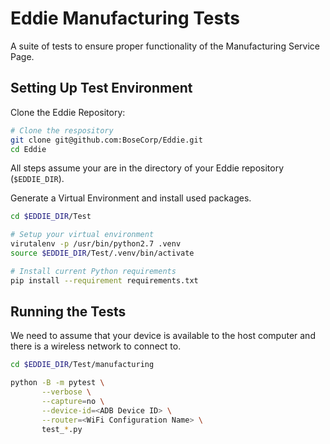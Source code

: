 # Eddie Manufacturing Tests

A suite of tests to ensure proper functionality of the Manufacturing Service Page.

## Setting Up Test Environment

Clone the Eddie Repository:

```bash
# Clone the respository
git clone git@github.com:BoseCorp/Eddie.git
cd Eddie
```

All steps assume your are in the directory of your Eddie repository (`$EDDIE_DIR`).

Generate a Virtual Environment and install used packages.

```bash
cd $EDDIE_DIR/Test

# Setup your virtual environment
virutalenv -p /usr/bin/python2.7 .venv
source $EDDIE_DIR/Test/.venv/bin/activate

# Install current Python requirements
pip install --requirement requirements.txt
```

## Running the Tests

We need to assume that your device is available to the host computer and there is a wireless network to connect to.

```bash
cd $EDDIE_DIR/Test/manufacturing

python -B -m pytest \
       --verbose \
       --capture=no \
       --device-id=<ADB Device ID> \
       --router=<WiFi Configuration Name> \
       test_*.py
```

